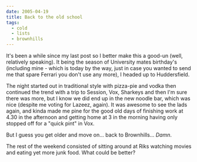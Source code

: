 ```yaml
---
date: 2005-04-19
title: Back to the old school
tags:
  - cold
  - lists
  - brownhills
---
```

It's been a while since my last post so I better make this a good-un (well, relatively speaking). It being the season of University mates birthday's (including mine - which is today by the way, just in case you wanted to send me that spare Ferrari you don't use any more), I headed up to Huddersfield.

The night started out in traditional style with pizza-pie and vodka then continued the trend with a trip to Session, Vox, Sharkeys and then I'm sure there was more, but I know we did end up in the new noodle bar, which was nice (despite me voting for Lazeez, again). It was awesome to see the lads again, and kinda made me pine for the good old days of finishing work at 4.30 in the afternoon and getting home at 3 in the morning having only stopped off for a "quick pint" in Vox.

But I guess you get older and move on... back to Brownhills... _Damn_.

The rest of the weekend consisted of sitting around at Riks watching movies and eating yet more junk food. What could be better?

